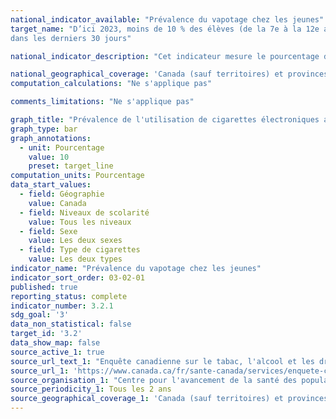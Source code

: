 ```yaml
---
national_indicator_available: "Prévalence du vapotage chez les jeunes"
target_name: "D’ici 2023, moins de 10 % des élèves (de la 7e à la 12e année) ont utilisé des produits de vapotage (cigarette électronique seulement) 
dans les derniers 30 jours"

national_indicator_description: "Cet indicateur mesure le pourcentage d'élèves de la 7e à la 12e année (de la 1re à la 5e année du secondaire au Québec) qui ont utilisé des produits de vapotage (cigarettes électroniques seulement) au cours des 30 derniers jours. Ceci inclue les utilisateurs actuel ainsi que les utilisateurs expérimentaux qui ont essayés une cigarette électronique au cours des 30 dernier jours."

national_geographical_coverage: 'Canada (sauf territoires) et provinces'
computation_calculations: "Ne s'applique pas"

comments_limitations: "Ne s'applique pas"

graph_title: "Prévalence de l'utilisation de cigarettes électroniques au cours des 30 derniers jours"
graph_type: bar
graph_annotations:
  - unit: Pourcentage
    value: 10
    preset: target_line
computation_units: Pourcentage
data_start_values:
  - field: Géographie
    value: Canada
  - field: Niveaux de scolarité
    value: Tous les niveaux
  - field: Sexe
    value: Les deux sexes
  - field: Type de cigarettes
    value: Les deux types
indicator_name: "Prévalence du vapotage chez les jeunes"
indicator_sort_order: 03-02-01
published: true
reporting_status: complete
indicator_number: 3.2.1
sdg_goal: '3'
data_non_statistical: false
target_id: '3.2'
data_show_map: false
source_active_1: true
source_url_text_1: "Enquête canadienne sur le tabac, l'alcool et les drogues chez les élèves de 2018-2019"
source_url_1: 'https://www.canada.ca/fr/sante-canada/services/enquete-canadienne-tabac-alcool-et-drogues-eleves/2018-2019-tableaux-detailles.html'
source_organisation_1: "Centre pour l'avancement de la santé des populations Propel de l'Université de Waterloo"
source_periodicity_1: Tous les 2 ans
source_geographical_coverage_1: 'Canada (sauf territoires) et provinces'
---
```

